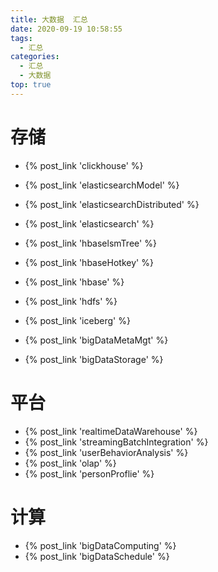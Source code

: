 ```yaml
---
title: 大数据  汇总
date: 2020-09-19 10:58:55
tags:
  - 汇总
categories:
  - 汇总  
  - 大数据
top: true    
---
```


<p></p>
<!-- more -->

# 存储
+ {% post_link 'clickhouse' %}

+ {% post_link 'elasticsearchModel' %}
+ {% post_link 'elasticsearchDistributed' %}
+ {% post_link 'elasticsearch' %}

+ {% post_link 'hbaselsmTree' %}
+ {% post_link 'hbaseHotkey' %}
+ {% post_link 'hbase' %}

+ {% post_link 'hdfs' %}

+ {% post_link 'iceberg' %}

+ {% post_link 'bigDataMetaMgt' %}

+ {% post_link 'bigDataStorage' %}



# 平台
+ {% post_link 'realtimeDataWarehouse' %}
+ {% post_link 'streamingBatchIntegration' %}
+ {% post_link 'userBehaviorAnalysis' %}
+ {% post_link 'olap' %}
+ {% post_link 'personProflie' %}

# 计算
+ {% post_link 'bigDataComputing' %}
+ {% post_link 'bigDataSchedule' %}































